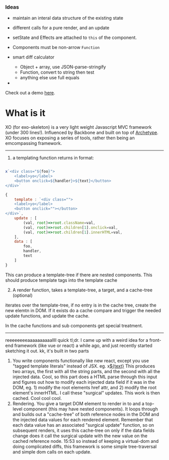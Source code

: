 

### Ideas

- maintain an interal data structure of the existing state
- different calls for a pure render, and an update
- setState and Effects are attached to `this` of the component.
- Components must be non-arrow `Function`
- smart diff calculator
  - Object + array, use JSON-parse-stringify
  - Function, convert to string then test
  - anything else use full equals

-











Check out a demo [here](http://stolksdorf.github.io/XO).

# What is it
XO (for exo-skeleton) is a very light weight Javascript MVC framework (under 300 lines!). Influenced by Backbone and built on top of [Archetype](http://stolksdorf.github.io/XO). XO focuses on exposing a series of tools, rather then being an emcompassing framework.



---------


1. a templating function returns in format:

```js

x`<div class="${foo}">
	<label>yo</label>
	<button onclick=${handler}>${text}</button>
</div>`

{
	template : `<div class="">
	<label>yo</label>
	<button onclick=""></button>
</div>`,
	update : [
		(val, root)=>root.className=val,
		(val, root)=>root.children[1].onclick=val,
		(val, root)=>root.children[1].innerHTML=val,
	],
	data : [
		foo,
		handler,
		text
	]
}

```

This can produce a template-tree if there are nested components.
This should produce template tags into the template cache



2. A render function, takes a template-tree, a target, and a cache-tree (optional)

iterates over the template-tree, if no entry is in the cache tree, create the new elemtn in DOM. If it exists do a cache compare and trigger the needed update functions, and update the cache.

In the cache functions and sub components get special treatment.



--------------------------


reeeeeeeeaaaaaaaaaallll quick tl;dr. I came up with a weird idea for a front-end framework (like vue or react) a while ago, and just recently started sketching it out.
kk, it's built in two parts
1. You write components functionally like new react, except you use "tagged template literals" instead of JSX.
eg. x<a href=${link}>${text}</a>
This produces two arrays, the first with all the string parts, and the second with all the injected data. Cool, so this part does a HTML parse through this input and figures out how to modify each injected data field if it was in the DOM, eg. 1) modify the root elements href attr, and 2) modify the root element's innerHTML. I call these "surgical" updates.
This work is then cached. Cool cool cool.
2. Rendering. You give a target DOM element to render in to and a top-level component (this may have nested components). It loops through and builds out a "cache-tree" of both reference nodes in the DOM and the injected data values for each rendered element. Remember that each data value has an associated "surgical update" function, so on subsequent renders, it uses this cache-tree on only if the data fields change does it call the surgical update with the new value on the cached reference node.
15:53
so instead of keeping a virtual-dom and doing complicated diffs, this framework is some simple tree-traversal and simple dom calls on each update.